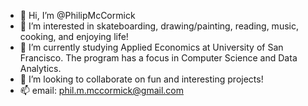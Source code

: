 - 👋 Hi, I’m @PhilipMcCormick
- 👀 I’m interested in skateboarding, drawing/painting, reading, music, cooking, and enjoying life!
- 🌱 I’m currently studying Applied Economics at University of San Francisco. The program has a focus in Computer Science and Data Analytics.
- 💞️ I’m looking to collaborate on fun and interesting projects!
- 📫 email: phil.m.mccormick@gmail.com
<!---
PhilipMcCormick/PhilipMcCormick is a ✨ special ✨ repository because its `README.md` (this file) appears on your GitHub profile.
You can click the Preview link to take a look at your changes.
--->
